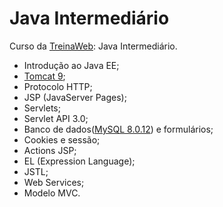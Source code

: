 ﻿

# [](https://github.com/ValchanOficial/java-basic)Java Intermediário

Curso da [TreinaWeb](https://www.treinaweb.com.br/): Java Intermediário.

 - Introdução ao Java EE;
 - [Tomcat 9](http://tomcat.apache.org/);
 - Protocolo HTTP;
 - JSP (JavaServer Pages);
 - Servlets;
 - Servlet API 3.0;
 - Banco de dados([MySQL 8.0.12](https://www.mysql.com/)) e formulários;
 - Cookies e sessão;
 - Actions JSP;
 - EL (Expression Language);
 - JSTL;
 - Web Services;
 - Modelo MVC.


